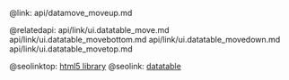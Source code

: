 @link: api/datamove_moveup.md


@relatedapi:
	api/link/ui.datatable_move.md
    api/link/ui.datatable_movebottom.md
    api/link/ui.datatable_movedown.md
	api/link/ui.datatable_movetop.md


@seolinktop: [html5 library](https://webix.com)
@seolink: [datatable](https://webix.com/widget/datatable/)